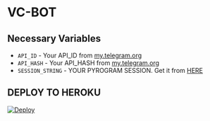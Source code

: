 # VC-BOT


## Necessary Variables
- `API_ID` - Your API_ID from [my.telegram.org](https://my.telegram.org/)
- `API_HASH` - Your API_HASH from [my.telegram.org](https://my.telegram.org/)
- `SESSION_STRING` - YOUR PYROGRAM SESSION. Get it from [HERE](https://replit.com/@MRJINNOFTG/TG-SESSION) 


## DEPLOY TO HEROKU

[![Deploy](https://www.herokucdn.com/deploy/button.svg)](https://heroku.com/deploy?template=https://github.com/MR-JINN-OF-TG/VC-BOT)








